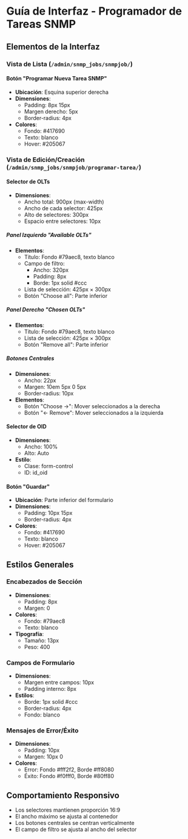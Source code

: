 # Guía de Interfaz - Programador de Tareas SNMP

## Elementos de la Interfaz

### Vista de Lista (`/admin/snmp_jobs/snmpjob/`)

#### Botón "Programar Nueva Tarea SNMP"
- **Ubicación**: Esquina superior derecha
- **Dimensiones**: 
  - Padding: 8px 15px
  - Margen derecho: 5px
  - Border-radius: 4px
- **Colores**:
  - Fondo: #417690
  - Texto: blanco
  - Hover: #205067

### Vista de Edición/Creación (`/admin/snmp_jobs/snmpjob/programar-tarea/`)

#### Selector de OLTs
- **Dimensiones**:
  - Ancho total: 900px (max-width)
  - Ancho de cada selector: 425px
  - Alto de selectores: 300px
  - Espacio entre selectores: 10px

##### Panel Izquierdo "Available OLTs"
- **Elementos**:
  - Título: Fondo #79aec8, texto blanco
  - Campo de filtro: 
    - Ancho: 320px
    - Padding: 8px
    - Borde: 1px solid #ccc
  - Lista de selección: 425px × 300px
  - Botón "Choose all": Parte inferior

##### Panel Derecho "Chosen OLTs"
- **Elementos**:
  - Título: Fondo #79aec8, texto blanco
  - Lista de selección: 425px × 300px
  - Botón "Remove all": Parte inferior

##### Botones Centrales
- **Dimensiones**:
  - Ancho: 22px
  - Margen: 10em 5px 0 5px
  - Border-radius: 10px
- **Elementos**:
  - Botón "Choose →": Mover seleccionados a la derecha
  - Botón "← Remove": Mover seleccionados a la izquierda

#### Selector de OID
- **Dimensiones**:
  - Ancho: 100%
  - Alto: Auto
- **Estilo**:
  - Clase: form-control
  - ID: id_oid

#### Botón "Guardar"
- **Ubicación**: Parte inferior del formulario
- **Dimensiones**:
  - Padding: 10px 15px
  - Border-radius: 4px
- **Colores**:
  - Fondo: #417690
  - Texto: blanco
  - Hover: #205067

## Estilos Generales

### Encabezados de Sección
- **Dimensiones**:
  - Padding: 8px
  - Margen: 0
- **Colores**:
  - Fondo: #79aec8
  - Texto: blanco
- **Tipografía**:
  - Tamaño: 13px
  - Peso: 400

### Campos de Formulario
- **Dimensiones**:
  - Margen entre campos: 10px
  - Padding interno: 8px
- **Estilos**:
  - Borde: 1px solid #ccc
  - Border-radius: 4px
  - Fondo: blanco

### Mensajes de Error/Éxito
- **Dimensiones**:
  - Padding: 10px
  - Margen: 10px 0
- **Colores**:
  - Error: Fondo #fff2f2, Borde #ff8080
  - Éxito: Fondo #f0fff0, Borde #80ff80

## Comportamiento Responsivo
- Los selectores mantienen proporción 16:9
- El ancho máximo se ajusta al contenedor
- Los botones centrales se centran verticalmente
- El campo de filtro se ajusta al ancho del selector
